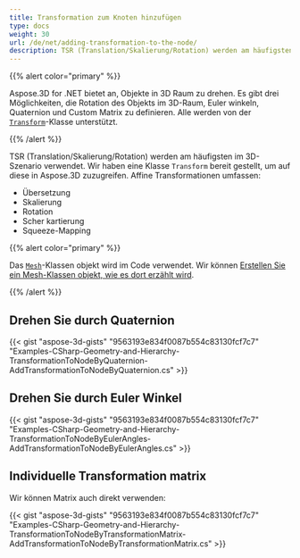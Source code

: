 ```yaml
---
title: Transformation zum Knoten hinzufügen
type: docs
weight: 30
url: /de/net/adding-transformation-to-the-node/
description: TSR (Translation/Skalierung/Rotation) werden am häufigsten im 3D-Szenario verwendet. Wir haben eine Klasse Transform bereit gestellt, um auf diese in Aspose.3D zuzugreifen.
---
```

{{% alert color="primary" %}}

Aspose.3D for .NET bietet an, Objekte in 3D Raum zu drehen. Es gibt drei Möglichkeiten, die Rotation des Objekts im 3D-Raum, Euler winkeln, Quaternion und Custom Matrix zu definieren. Alle werden von der [`Transform`](https://reference.aspose.com/3d/net/aspose.threed/transform)-Klasse unterstützt.

{{% /alert %}}

TSR (Translation/Skalierung/Rotation) werden am häufigsten im 3D-Szenario verwendet. Wir haben eine Klasse `Transform` bereit gestellt, um auf diese in Aspose.3D zuzugreifen. Affine Transformationen umfassen:

- Übersetzung
- Skalierung
- Rotation
- Scher kartierung
- Squeeze-Mapping

{{% alert color="primary" %}}

Das [`Mesh`](https://reference.aspose.com/3d/net/aspose.threed.entities/mesh)-Klassen objekt wird im Code verwendet. Wir können [Erstellen Sie ein Mesh-Klassen objekt, wie es dort erzählt wird](/3d/de/net/create-3d-mesh-and-scene/).

{{% /alert %}}
##  **Drehen Sie durch Quaternion**
{{< gist "aspose-3d-gists" "9563193e834f0087b554c83130fcf7c7" "Examples-CSharp-Geometry-and-Hierarchy-TransformationToNodeByQuaternion-AddTransformationToNodeByQuaternion.cs" >}}
##  **Drehen Sie durch Euler Winkel**
{{< gist "aspose-3d-gists" "9563193e834f0087b554c83130fcf7c7" "Examples-CSharp-Geometry-and-Hierarchy-TransformationToNodeByEulerAngles-AddTransformationToNodeByEulerAngles.cs" >}}
##  **Individuelle Transformation matrix**
Wir können Matrix auch direkt verwenden:

{{< gist "aspose-3d-gists" "9563193e834f0087b554c83130fcf7c7" "Examples-CSharp-Geometry-and-Hierarchy-TransformationToNodeByTransformationMatrix-AddTransformationToNodeByTransformationMatrix.cs" >}}
